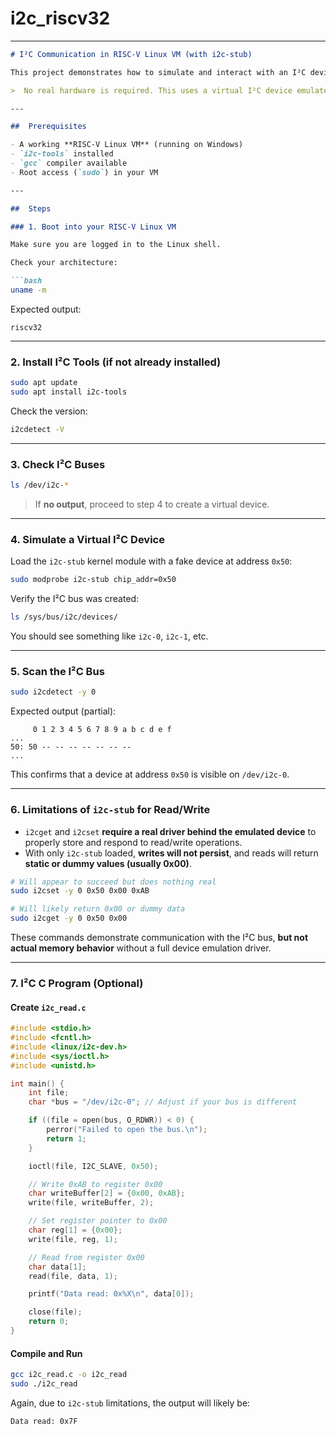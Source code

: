 # i2c_riscv32


---

````markdown
# I²C Communication in RISC-V Linux VM (with i2c-stub)

This project demonstrates how to simulate and interact with an I²C device (at address `0x50`) in a **RISC-V 32-bit Linux VM on Windows**, using the `i2c-stub` kernel module and `i2c-tools`.

>  No real hardware is required. This uses a virtual I²C device emulated in software.

---

##  Prerequisites

- A working **RISC-V Linux VM** (running on Windows)
- `i2c-tools` installed
- `gcc` compiler available
- Root access (`sudo`) in your VM

---

##  Steps

### 1. Boot into your RISC-V Linux VM

Make sure you are logged in to the Linux shell.

Check your architecture:

```bash
uname -m
````

Expected output:

```
riscv32
```

---

### 2. Install I²C Tools (if not already installed)

```bash
sudo apt update
sudo apt install i2c-tools
```

Check the version:

```bash
i2cdetect -V
```

---

### 3. Check I²C Buses

```bash
ls /dev/i2c-*
```

> If **no output**, proceed to step 4 to create a virtual device.

---

### 4. Simulate a Virtual I²C Device

Load the `i2c-stub` kernel module with a fake device at address `0x50`:

```bash
sudo modprobe i2c-stub chip_addr=0x50
```

Verify the I²C bus was created:

```bash
ls /sys/bus/i2c/devices/
```

You should see something like `i2c-0`, `i2c-1`, etc.

---

### 5. Scan the I²C Bus

```bash
sudo i2cdetect -y 0
```

Expected output (partial):

```
     0 1 2 3 4 5 6 7 8 9 a b c d e f
...
50: 50 -- -- -- -- -- -- -- 
...
```

This confirms that a device at address `0x50` is visible on `/dev/i2c-0`.

---

### 6. Limitations of `i2c-stub` for Read/Write

* `i2cget` and `i2cset` **require a real driver behind the emulated device** to properly store and respond to read/write operations.
* With only `i2c-stub` loaded, **writes will not persist**, and reads will return **static or dummy values (usually 0x00)**.

```bash
# Will appear to succeed but does nothing real
sudo i2cset -y 0 0x50 0x00 0xAB

# Will likely return 0x00 or dummy data
sudo i2cget -y 0 0x50 0x00
```

These commands demonstrate communication with the I²C bus, **but not actual memory behavior** without a full device emulation driver.

---

### 7. I²C C Program (Optional)

#### Create `i2c_read.c`

```c
#include <stdio.h>
#include <fcntl.h>
#include <linux/i2c-dev.h>
#include <sys/ioctl.h>
#include <unistd.h>

int main() {
    int file;
    char *bus = "/dev/i2c-0"; // Adjust if your bus is different

    if ((file = open(bus, O_RDWR)) < 0) {
        perror("Failed to open the bus.\n");
        return 1;
    }

    ioctl(file, I2C_SLAVE, 0x50);

    // Write 0xAB to register 0x00
    char writeBuffer[2] = {0x00, 0xAB};
    write(file, writeBuffer, 2);

    // Set register pointer to 0x00
    char reg[1] = {0x00};
    write(file, reg, 1);

    // Read from register 0x00
    char data[1];
    read(file, data, 1);

    printf("Data read: 0x%X\n", data[0]);

    close(file);
    return 0;
}
```

#### Compile and Run

```bash
gcc i2c_read.c -o i2c_read
sudo ./i2c_read
```

Again, due to `i2c-stub` limitations, the output will likely be:

```
Data read: 0x7F
```



